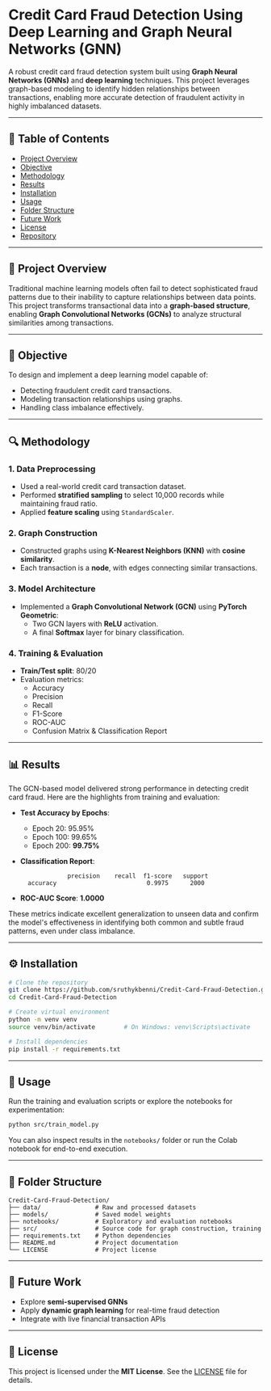 # Credit Card Fraud Detection Using Deep Learning and Graph Neural Networks (GNN)

A robust credit card fraud detection system built using **Graph Neural Networks (GNNs)** and **deep learning** techniques. This project leverages graph-based modeling to identify hidden relationships between transactions, enabling more accurate detection of fraudulent activity in highly imbalanced datasets.

---

## 📌 Table of Contents

- [Project Overview](#project-overview)
- [Objective](#objective)
- [Methodology](#methodology)
- [Results](#results)
- [Installation](#installation)
- [Usage](#usage)
- [Folder Structure](#folder-structure)
- [Future Work](#future-work)
- [License](#license)
- [Repository](#repository)

---

## 🧠 Project Overview

Traditional machine learning models often fail to detect sophisticated fraud patterns due to their inability to capture relationships between data points. This project transforms transactional data into a **graph-based structure**, enabling **Graph Convolutional Networks (GCNs)** to analyze structural similarities among transactions.

---

## 🎯 Objective

To design and implement a deep learning model capable of:
- Detecting fraudulent credit card transactions.
- Modeling transaction relationships using graphs.
- Handling class imbalance effectively.

---

## 🔍 Methodology

### 1. **Data Preprocessing**
- Used a real-world credit card transaction dataset.
- Performed **stratified sampling** to select 10,000 records while maintaining fraud ratio.
- Applied **feature scaling** using `StandardScaler`.

### 2. **Graph Construction**
- Constructed graphs using **K-Nearest Neighbors (KNN)** with **cosine similarity**.
- Each transaction is a **node**, with edges connecting similar transactions.

### 3. **Model Architecture**
- Implemented a **Graph Convolutional Network (GCN)** using **PyTorch Geometric**:
  - Two GCN layers with **ReLU** activation.
  - A final **Softmax** layer for binary classification.

### 4. **Training & Evaluation**
- **Train/Test split**: 80/20
- Evaluation metrics:
  - Accuracy
  - Precision
  - Recall
  - F1-Score
  - ROC-AUC
  - Confusion Matrix & Classification Report

---

## 📊 Results

The GCN-based model delivered strong performance in detecting credit card fraud. Here are the highlights from training and evaluation:

- **Test Accuracy by Epochs**:  
  - Epoch 20: 95.95%  
  - Epoch 100: 99.65%  
  - Epoch 200: **99.75%**

- **Classification Report**:
  ```
               precision    recall  f1-score   support
    accuracy                         0.9975      2000
  ```

- **ROC-AUC Score**: **1.0000**

These metrics indicate excellent generalization to unseen data and confirm the model's effectiveness in identifying both common and subtle fraud patterns, even under class imbalance.

---

## ⚙️ Installation

```bash
# Clone the repository
git clone https://github.com/sruthykbenni/Credit-Card-Fraud-Detection.git
cd Credit-Card-Fraud-Detection

# Create virtual environment
python -m venv venv
source venv/bin/activate        # On Windows: venv\Scripts\activate

# Install dependencies
pip install -r requirements.txt
```

---

## 🚀 Usage

Run the training and evaluation scripts or explore the notebooks for experimentation:

```bash
python src/train_model.py
```

You can also inspect results in the `notebooks/` folder or run the Colab notebook for end-to-end execution.

---

## 📁 Folder Structure

```
Credit-Card-Fraud-Detection/
├── data/               # Raw and processed datasets
├── models/             # Saved model weights
├── notebooks/          # Exploratory and evaluation notebooks
├── src/                # Source code for graph construction, training
├── requirements.txt    # Python dependencies
├── README.md           # Project documentation
└── LICENSE             # Project license
```

---

## 🔮 Future Work

- Explore **semi-supervised GNNs**
- Apply **dynamic graph learning** for real-time fraud detection
- Integrate with live financial transaction APIs

---

## 📄 License

This project is licensed under the **MIT License**. See the [LICENSE](LICENSE) file for details.


